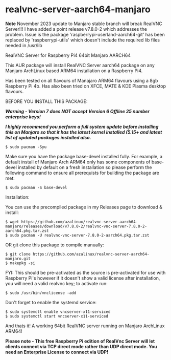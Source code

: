 # realvnc-server-aarch64-manjaro

**Note**
November 2023 update to Manjaro stable branch will break RealVNC Server!!!  I have added a point release v7.8.0-2 which addresses the problem.
Issue is the package 'raspberrypi-userland-aarch64-git' has been replaced by 'raspberrypi-utils' which doesn't include the required lib files needed in /usr/lib


RealVNC Server for Raspberry Pi4 64bit Manjaro AARCH64

This AUR package will install RealVNC Server aarch64 package on any Manjaro ArchLinux based ARM64 installation on a Raspberry Pi4.

Has been tested on all flavours of Manajaro ARM64 flavours using a 8gb Raspberry Pi 4b.  Has also been tried on XFCE, MATE & KDE Plasma desktop flavours.

BEFORE YOU INSTALL THIS PACKAGE:

***Warning - Version 7 does NOT accept Version 6 Offline 25 number enterprise keys!***

***I highly recommend you perform a full system update before installing this on Manjaro so that it has the latest kernel installed (5.15+ and latest list of updated packages installed also.***   
```
$ sudo pacman -Syu
```
Make sure you have the package base-devel installed fully.  For example, a default install of Manjaro Arch ARM64 only has some components of   base-devel   installed by default on a fresh installation so please perform the following command to ensure all prerequists for building the package are met:    
```
$ sudo pacman -S base-devel
```
Installation:

You can use the precompiled package in my Releases page to download & install:
```
$ wget https://github.com/azalinux/realvnc-server-aarch64-manjaro/releases/download/v7.8.0-2/realvnc-vnc-server-7.8.0-2-aarch64.pkg.tar.zst
$ sudo pacman -U realvnc-vnc-server-7.8.0-2-aarch64.pkg.tar.zst
```
OR git clone this package to compile manually:
```
$ git clone https://github.com/azalinux/realvnc-server-aarch64-manjaro.git
$ makepkg -si
```
FYI:  This should be pre-activated as the source is pre-activated for use with Raspberry Pi's however if it doesn't show a valid license after installation, you will need a valid realvnc key;  to activate run:   
```
$ sudo /usr/bin/vnclicense -add
```
Don't forget to enable the systemd service:   
```
$ sudo systemctl enable vncserver-x11-serviced
$ sudo systemctl start vncserver-x11-serviced
```
And thats it!  A working 64bit RealVNC server running on Manjaro ArchLinux ARM64!

**Please note - This free Raspberry Pi edition of RealVnc Server will let clients connect via TCP direct mode rather than UDP direct mode. You need an Enterprise License to connect via UDP!**
